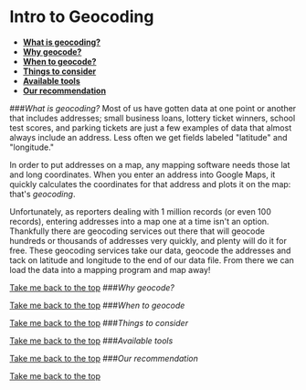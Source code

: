 Intro to Geocoding
=======================


- [**What is geocoding?**](https://github.com/eklucas/Little-Helpers/blob/master/Intro_to_geocoding.md#what-is-geocoding) 
- [**Why geocode?**](https://github.com/eklucas/Little-Helpers/blob/master/Intro_to_geocoding.md#why-geocode)
- [**When to geocode?**](https://github.com/eklucas/Little-Helpers/blob/master/Intro_to_geocoding.md#when-to-geocode)
- [**Things to consider**](https://github.com/eklucas/Little-Helpers/blob/master/Intro_to_geocoding.md#things-to-consider)
- [**Available tools**](https://github.com/eklucas/Little-Helpers/blob/master/Intro_to_geocoding.md#available-tools)
- [**Our recommendation**](https://github.com/eklucas/Little-Helpers/blob/master/Intro_to_geocoding.md#our-recommendation) 


###_What is geocoding?_
Most of us have gotten data at one point or another that includes addresses; small business loans, lottery ticket winners, school test scores, and parking tickets are just a few examples of data that almost always include an address. Less often we get fields labeled "latitude" and "longitude."

In order to put addresses on a map, any mapping software needs those lat and long coordinates. When you enter an address into Google Maps, it quickly calculates the coordinates for that address and plots it on the map: that's *_geocoding_*.

Unfortunately, as reporters dealing with 1 million records (or even 100 records), entering addresses into a map one at a time isn't an option. Thankfully there are geocoding services out there that will geocode hundreds or thousands of addresses very quickly, and plenty will do it for free. These geocoding services take our data, geocode the addresses and tack on latitude and longitude to the end of our data file. From there we can load the data into a mapping program and map away!

[Take me back to the top](https://github.com/eklucas/Little-Helpers/blob/master/Intro_to_geocoding.md#intro-to-geocoding)
###_Why geocode?_

[Take me back to the top](https://github.com/eklucas/Little-Helpers/blob/master/Intro_to_geocoding.md#intro-to-geocoding)
###_When to geocode_

[Take me back to the top](https://github.com/eklucas/Little-Helpers/blob/master/Intro_to_geocoding.md#intro-to-geocoding)
###_Things to consider_


[Take me back to the top](https://github.com/eklucas/Little-Helpers/blob/master/Intro_to_geocoding.md#intro-to-geocoding)
###_Available tools_


[Take me back to the top](https://github.com/eklucas/Little-Helpers/blob/master/Intro_to_geocoding.md#intro-to-geocoding)
###_Our recommendation_


[Take me back to the top](https://github.com/eklucas/Little-Helpers/blob/master/Intro_to_geocoding.md#intro-to-geocoding)
